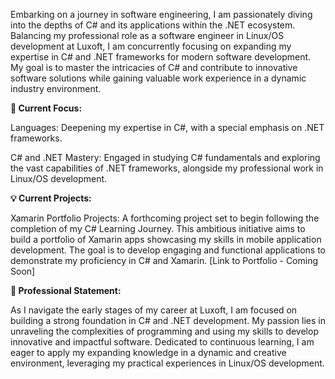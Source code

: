 Embarking on a journey in software engineering, I am passionately diving into the depths of C# and its applications within the .NET ecosystem. Balancing my professional role as a software engineer in Linux/OS development at Luxoft, I am concurrently focusing on expanding my expertise in C# and .NET frameworks for modern software development. My goal is to master the intricacies of C# and contribute to innovative software solutions while gaining valuable work experience in a dynamic industry environment.

**🚀 Current Focus:**

Languages: Deepening my expertise in C#, with a special emphasis on .NET frameworks.

C# and .NET Mastery: Engaged in studying C# fundamentals and exploring the vast capabilities of .NET frameworks, alongside my professional work in Linux/OS development.

**💡 Current Projects:**

Xamarin Portfolio Projects: A forthcoming project set to begin following the completion of my C# Learning Journey. This ambitious initiative aims to build a portfolio of Xamarin apps showcasing my skills in mobile application development. The goal is to develop engaging and functional applications to demonstrate my proficiency in C# and Xamarin. [Link to Portfolio - Coming Soon]

**🌟 Professional Statement:**

As I navigate the early stages of my career at Luxoft, I am focused on building a strong foundation in C# and .NET development. My passion lies in unraveling the complexities of programming and using my skills to develop innovative and impactful software. Dedicated to continuous learning, I am eager to apply my expanding knowledge in a dynamic and creative environment, leveraging my practical experiences in Linux/OS development.
